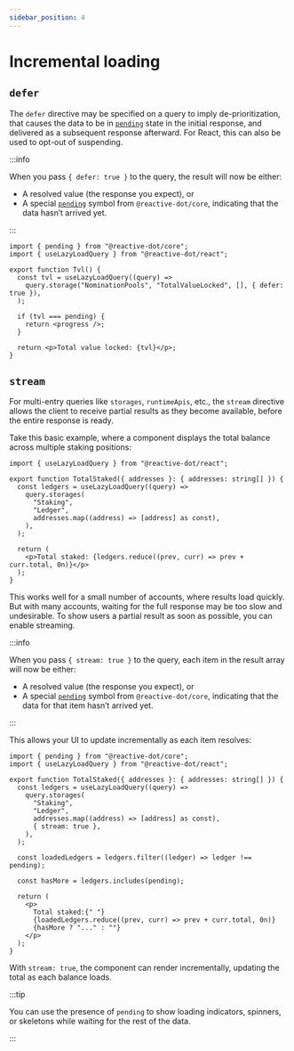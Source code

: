 ```yaml
---
sidebar_position: 4
---
```


# Incremental loading

## `defer`

The `defer` directive may be specified on a query to imply de-prioritization, that causes the data to be in [`pending`](/react/api/core/index/variables/pending) state in the initial response, and delivered as a subsequent response afterward. For React, this can also be used to opt-out of suspending.

:::info

When you pass `{ defer: true }` to the query, the result will now be either:

- A resolved value (the response you expect), or
- A special [`pending`](/react/api/core/index/variables/pending) symbol from `@reactive-dot/core`, indicating that the data hasn’t arrived yet.

:::

```tsx
import { pending } from "@reactive-dot/core";
import { useLazyLoadQuery } from "@reactive-dot/react";

export function Tvl() {
  const tvl = useLazyLoadQuery((query) =>
    query.storage("NominationPools", "TotalValueLocked", [], { defer: true }),
  );

  if (tvl === pending) {
    return <progress />;
  }

  return <p>Total value locked: {tvl}</p>;
}
```

## `stream`

For multi-entry queries like `storages`, `runtimeApis`, etc., the `stream` directive allows the client to receive partial results as they become available, before the entire response is ready.

Take this basic example, where a component displays the total balance across multiple staking positions:

```tsx
import { useLazyLoadQuery } from "@reactive-dot/react";

export function TotalStaked({ addresses }: { addresses: string[] }) {
  const ledgers = useLazyLoadQuery((query) =>
    query.storages(
      "Staking",
      "Ledger",
      addresses.map((address) => [address] as const),
    ),
  );

  return (
    <p>Total staked: {ledgers.reduce((prev, curr) => prev + curr.total, 0n)}</p>
  );
}
```

This works well for a small number of accounts, where results load quickly. But with many accounts, waiting for the full response may be too slow and undesirable. To show users a partial result as soon as possible, you can enable streaming.

:::info

When you pass `{ stream: true }` to the query, each item in the result array will now be either:

- A resolved value (the response you expect), or
- A special [`pending`](/react/api/core/index/variables/pending) symbol from `@reactive-dot/core`, indicating that the data for that item hasn’t arrived yet.

:::

This allows your UI to update incrementally as each item resolves:

```tsx
import { pending } from "@reactive-dot/core";
import { useLazyLoadQuery } from "@reactive-dot/react";

export function TotalStaked({ addresses }: { addresses: string[] }) {
  const ledgers = useLazyLoadQuery((query) =>
    query.storages(
      "Staking",
      "Ledger",
      addresses.map((address) => [address] as const),
      { stream: true },
    ),
  );

  const loadedLedgers = ledgers.filter((ledger) => ledger !== pending);

  const hasMore = ledgers.includes(pending);

  return (
    <p>
      Total staked:{" "}
      {loadedLedgers.reduce((prev, curr) => prev + curr.total, 0n)}
      {hasMore ? "..." : ""}
    </p>
  );
}
```

With `stream: true`, the component can render incrementally, updating the total as each balance loads.

:::tip

You can use the presence of `pending` to show loading indicators, spinners, or skeletons while waiting for the rest of the data.

:::
